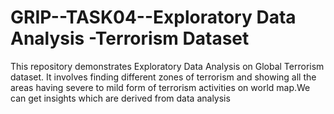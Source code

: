 # GRIP--TASK04--Exploratory Data Analysis -Terrorism Dataset
This repository demonstrates Exploratory Data Analysis on Global Terrorism dataset. It involves finding different zones of terrorism and showing all the areas having severe to mild form of terrorism activities on world map.We can get insights which are derived from data analysis
